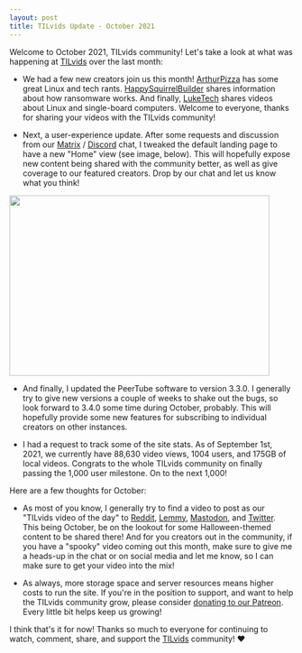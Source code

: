 ```yaml
---
layout: post
title: TILvids Update - October 2021
---
```


Welcome to October 2021, TILvids community! Let's take a look at what was happening at [TILvids](https://tilvids.com) over the last month:

- We had a few new creators join us this month! [ArthurPizza](https://tilvids.com/c/arthurpizza/videos) has some great Linux and tech rants. [HappySquirrelBuilder](https://tilvids.com/c/happysquirrelbuilder_tech_channel/videos) shares information about how ransomware works. And finally, [LukeTech](https://tilvids.com/c/luketech_channel/videos) shares videos about Linux and single-board computers. Welcome to everyone, thanks for sharing your videos with the TILvids community!

- Next, a user-experience update. After some requests and discussion from our [Matrix](https://matrix.to/#/!kzdkMSDlVUjuTTObHw:matrix.org?via=matrix.org) / [Discord](https://discord.gg/bVzErWjvTS) chat, I tweaked the default landing page to have a new "Home" view (see image, below). This will hopefully expose new content being shared with the community better, as well as give coverage to our featured creators. Drop by our chat and let us know what you think!

<img src="https://user-images.githubusercontent.com/69435791/135702046-1048b357-5f6c-455e-bbd4-5373bcdfc036.png" width="461" height="320">

- And finally, I updated the PeerTube software to version 3.3.0. I generally try to give new versions a couple of weeks to shake out the bugs, so look forward to 3.4.0 some time during October, probably. This will hopefully provide some new features for subscribing to individual creators on other instances.

- I had a request to track some of the site stats. As of September 1st, 2021, we currently have 88,630 video views, 1004 users, and 175GB of local videos. Congrats to the whole TILvids community on finally passing the 1,000 user milestone. On to the next 1,000!

Here are a few thoughts for October:

- As most of you know, I generally try to find a video to post as our "TILvids video of the day" to [Reddit](https://www.reddit.com/r/tilvids/), [Lemmy](https://lemmy.ml/c/tilvids), [Mastodon](https://mstdn.social/web/@tilvids), and [Twitter](https://twitter.com/tilvids). This being October, be on the lookout for some Halloween-themed content to be shared there! And for you creators out in the community, if you have a "spooky" video coming out this month, make sure to give me a heads-up in the chat or on social media and let me know, so I can make sure to get your video into the mix!

- As always, more storage space and server resources means higher costs to run the site. If you're in the position to support, and want to help the TILvids community grow, please consider [donating to our Patreon](https://www.patreon.com/tilvids). Every little bit helps keep us growing!

I think that's it for now! Thanks so much to everyone for continuing to watch, comment, share, and support the [TILvids](https://tilvids.com) community! ❤️
